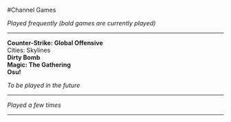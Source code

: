 #Channel Games

_*Played frequently (bold games are currently played)*_
*****
**Counter-Strike: Global Offensive**  
Cities: Skylines  
**Dirty Bomb**  
**Magic: The Gathering**  
**Osu!**  
  
_*To be played in the future*_
*****


_*Played a few times*_
*****
